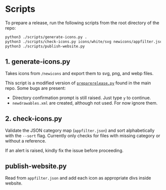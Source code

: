 # Scripts

To prepare a release, run the following scripts from the root directory of the repo:

```bash
python3 ./scripts/generate-icons.py .
python3 ./scripts/check-icons.py icons/white/svg newicons/appfilter.json --sort
python3 ./scripts/publish-website.py
```

## 1. generate-icons.py

Takes icons from `/newicons` and export them to svg, png, and webp files.

This script is a modified version of [`preparerelease.py`](https://github.com/Arcticons-Team/Arcticons/blob/main/scripts/preparerelease.py) found in the main repo. Some bugs are present:

- Directory confirmation prompt is still raised. Just type `y` to continue.
- `newdrawables.xml` are created, although not used. For now ignore them.

## 2. check-icons.py

Validate the JSON category map (`appfilter.json`) and sort alphabetically with the `--sort` flag. Currently only checks for files with missing category or without a reference.

If an alert is raised, kindly fix the issue before proceeding.

## publish-website.py

Read from `appfilter.json` and add each icon as appropriate divs inside website.
